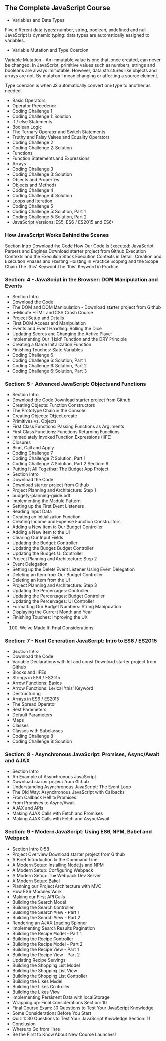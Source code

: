 ## The Complete JavaScript Course

 - Variables and Data Types

 Five different data types: number, string, boolean, undefined and null. JavaScript is dynamic typing: data types are automatically assigned to variables.

 - Variable Mutation and Type Coercion

Variable Mutation - An immutable value is one that, once created, can never be changed. In JavaScript, primitive values such as numbers, strings and booleans are always immutable. However, data structures like objects and arrays are not. By mutation I mean changing or affecting a source element.

Type coercion is when JS automatically convert one type to another as needed.

 - Basic Operators
 - Operator Precedence
 - Coding Challenge 1
 - Coding Challenge 1: Solution
 - If / else Statements
 - Boolean Logic
 - The Ternary Operator and Switch Statements
 - Truthy and Falsy Values and Equality Operators
 - Coding Challenge 2
 - Coding Challenge 2: Solution
 - Functions
 - Function Statements and Expressions
 - Arrays
 - Coding Challenge 3
 - Coding Challenge 3: Solution
 - Objects and Properties
 - Objects and Methods
 - Coding Challenge 4
 - Coding Challenge 4: Solution
 - Loops and Iteration
 - Coding Challenge 5
 - Coding Challenge 5: Solution, Part 1
 - Coding Challenge 5: Solution, Part 2
 - JavaScript Versions: ES5, ES6 / ES2015 and ES6+

### How JavaScript Works Behind the Scenes
Section Intro
Download the Code
How Our Code Is Executed: JavaScript Parsers and Engines
Download starter project from Github
Execution Contexts and the Execution Stack
Execution Contexts in Detail: Creation and Execution Phases and Hoisting
Hoisting in Practice
Scoping and the Scope Chain
The 'this' Keyword
The 'this' Keyword in Practice

### Section: 4 - JavaScript in the Browser: DOM Manipulation and Events
 - Section Intro
 - Download the Code
 - The DOM and DOM Manipulation - Download starter project from Github
 - 5-Minute HTML and CSS Crash Course
 - Project Setup and Details
 - First DOM Access and Manipulation
 - Events and Event Handling: Rolling the Dice
 - Updating Scores and Changing the Active Player
 - Implementing Our 'Hold' Function and the DRY Principle
 - Creating a Game Initialization Function
 - Finishing Touches: State Variables
 - Coding Challenge 6
 - Coding Challenge 6: Solution, Part 1
 - Coding Challenge 6: Solution, Part 2
 - Coding Challenge 6: Solution, Part 3

### Section: 5 - Advanced JavaScript: Objects and Functions
 - Section Intro
 - Download the Code Download starter project from Github
 - Creating Objects: Function Constructors
 - The Prototype Chain in the Console
 - Creating Objects: Object.create
 - Primitives vs. Objects
 - First Class Functions: Passing Functions as Arguments
 - First Class Functions: Functions Returning Functions
 - Immediately Invoked Function Expressions (IIFE)
 - Closures
 - Bind, Call and Apply
 - Coding Challenge 7
 - Coding Challenge 7: Solution, Part 1
 - Coding Challenge 7: Solution, Part 2
Section: 6
 - Putting It All Together: The Budget App Project
 - Section Intro
 - Download the Code
 - Download starter project from Github
 - Project Planning and Architecture: Step 1
 - budgety-planning-guide.pdf
 - Implementing the Module Pattern
 - Setting up the First Event Listeners
 - Reading Input Data
 - Creating an Initialization Function
 - Creating Income and Expense Function Constructors
 - Adding a New Item to Our Budget Controller
 - Adding a New Item to the UI
 - Clearing Our Input Fields
 - Updating the Budget: Controller
 - Updating the Budget: Budget Controller
 - Updating the Budget: UI Controller
 - Project Planning and Architecture: Step 2
 - Event Delegation
 - Setting up the Delete Event Listener Using Event Delegation
 - Deleting an Item from Our Budget Controller
 - Deleting an Item from the UI
 - Project Planning and Architecture: Step 3
 - Updating the Percentages: Controller
 - Updating the Percentages: Budget Controller
 - Updating the Percentages: UI Controller
 - Formatting Our Budget Numbers: String Manipulation
 - Displaying the Current Month and Year
 - Finishing Touches: Improving the UX
 - 100. We’ve Made It! Final Considerations

### Section: 7 - Next Generation JavaScript: Intro to ES6 / ES2015
 - Section Intro
 - Download the Code
 - Variable Declarations with let and const
Download starter project from Github
 - Blocks and IIFEs
 - Strings in ES6 / ES2015
 - Arrow Functions: Basics
 - Arrow Functions: Lexical 'this' Keyword
 - Destructuring
 - Arrays in ES6 / ES2015
 - The Spread Operator
 - Rest Parameters
 - Default Parameters
 - Maps
 - Classes
 - Classes with Subclasses
 - Coding Challenge 8
 - Coding Challenge 8: Solution
### Section: 8 - Asynchronous JavaScript: Promises, Async/Await and AJAX
 - Section Intro
 - An Example of Asynchronous JavaScript
 - Download starter project from Github
 - Understanding Asynchronous JavaScript: The Event Loop
 - The Old Way: Asynchronous JavaScript with Callbacks
 - From Callback Hell to Promises
 - From Promises to Async/Await
 - AJAX and APIs
 - Making AJAX Calls with Fetch and Promises
 - Making AJAX Calls with Fetch and Async/Await

### Section: 9 - Modern JavaScript: Using ES6, NPM, Babel and Webpack
 - Section Intro
0:58
 - Project Overview
Download starter project from Github
 - A Brief Introduction to the Command Line
 - A Modern Setup: Installing Node.js and NPM
 - A Modern Setup: Configuring Webpack
 - A Modern Setup: The Webpack Dev Server
 - A Modern Setup: Babel
 - Planning our Project Architecture with MVC
 - How ES6 Modules Work
 - Making our First API Calls
 - Building the Search Model
 - Building the Search Controller
 - Building the Search View - Part 1
 - Building the Search View - Part 2
 - Rendering an AJAX Loading Spinner
 - Implementing Search Results Pagination
 - Building the Recipe Model - Part 1
 - Building the Recipe Controller
 - Building the Recipe Model - Part 2
 - Building the Recipe View - Part 1
 - Building the Recipe View - Part 2
 - Updating Recipe Servings
 - Building the Shopping List Model
 - Building the Shopping List View
 - Building the Shopping List Controller
 - Building the Likes Model
 - Building the Likes Controller
 - Building the Likes View
 - Implementing Persistent Data with localStorage
 - Wrapping up: Final Considerations
Section: 10
 - Final Course Exam: 30 Questions to Test Your JavaScript Knowledge
 - Some Considerations Before You Start
 - Quiz 1: 30 Questions to Test Your JavaScript Knowledge
Section: 11
- Conclusion
- Where to Go from Here
- Be the First to Know About New Course Launches!